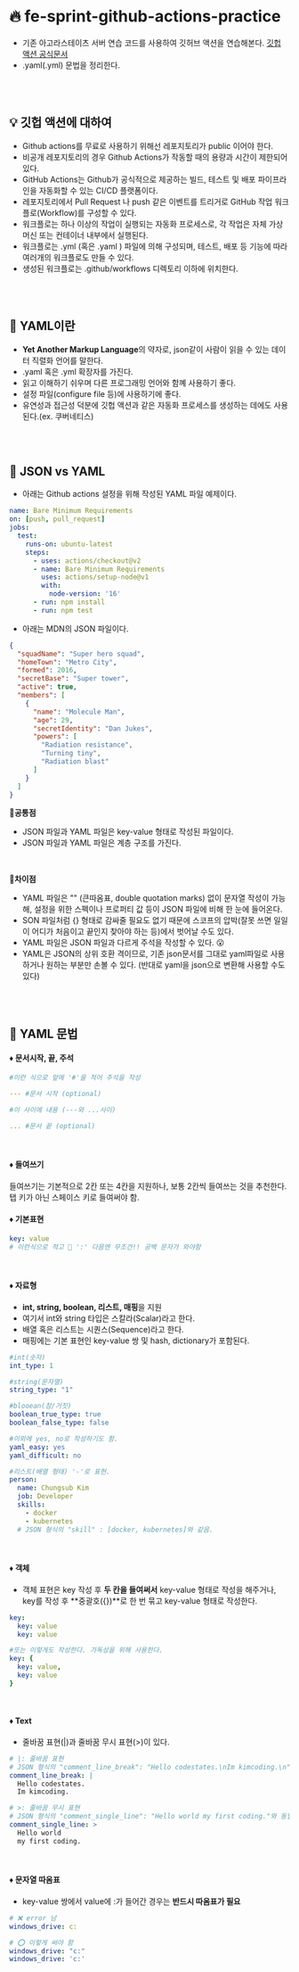 # 🔥 fe-sprint-github-actions-practice
* 기존 아고라스테이츠 서버 연습 코드를 사용하여 깃허브 액션을 연습해본다.
[깃헙 액션 공식문서](https://docs.github.com/en/actions)
* .yaml(.yml) 문법을 정리한다.

<br/><br/>

## 💡 깃헙 액션에 대하여
* Github actions를 무료로 사용하기 위해선 레포지토리가 public 이어야 한다.
* 비공개 레포지토리의 경우 Github Actions가 작동할 때의 용량과 시간이 제한되어있다.
* GitHub Actions는 Github가 공식적으로 제공하는 빌드, 테스트 및 배포 파이프라인을 자동화할 수 있는 CI/CD 플랫폼이다.
* 레포지토리에서 Pull Request 나 push 같은 이벤트를 트리거로 GitHub 작업 워크플로(Workflow)를 구성할 수 있다.
* 워크플로는 하나 이상의 작업이 실행되는 자동화 프로세스로, 각 작업은 자체 가상 머신 또는 컨테이너 내부에서 실행된다.
* 워크플로는 .yml (혹은 .yaml ) 파일에 의해 구성되며, 테스트, 배포 등 기능에 따라 여러개의 워크플로도 만들 수 있다.
* 생성된 워크플로는 .github/workflows 디렉토리 이하에 위치한다.

<br/><br/>

## 🤔 YAML이란
* **Yet Another Markup Language**의 약자로, json같이 사람이 읽을 수 있는 데이터 직렬화 언어를 말한다.
*  .yaml 혹은 .yml 확장자를 가진다.
* 읽고 이해하기 쉬우며 다른 프로그래밍 언어와 함꼐 사용하기 좋다. 
* 설정 파일(configure file 등)에 사용하기에 좋다.
* 유연성과 접근성 덕분에 깃헙 액션과 같은 자동화 프로세스를 생성하는 데에도 사용된다.(ex. 쿠버네티스)

<br/><br/>

## 🥊 JSON vs YAML
* 아래는 Github actions 설정을 위해 작성된 YAML 파일 예제이다.
```yaml
name: Bare Minimum Requirements
on: [push, pull_request]
jobs:
  test:
    runs-on: ubuntu-latest
    steps:
      - uses: actions/checkout@v2
      - name: Bare Minimum Requirements
        uses: actions/setup-node@v1
        with:
          node-version: '16'
      - run: npm install
      - run: npm test
```
* 아래는 MDN의 JSON 파일이다.
```json
{
  "squadName": "Super hero squad",
  "homeTown": "Metro City",
  "formed": 2016,
  "secretBase": "Super tower",
  "active": true,
  "members": [
    {
      "name": "Molecule Man",
      "age": 29,
      "secretIdentity": "Dan Jukes",
      "powers": [
        "Radiation resistance",
        "Turning tiny",
        "Radiation blast"
      ]
    }
  ]
}
```
**💙공통점**
* JSON 파일과 YAML 파일은 key-value 형태로 작성된 파일이다.
* JSON 파일과 YAML 파일은 계층 구조를 가진다.

<br/>

**💎차이점**
* YAML 파일은 "" (큰따옴표, double quotation marks) 없이 문자열 작성이 가능해, 설정을 위한 스펙이나 프로퍼티 값 등이 JSON 파일에 비해 한 눈에 들어온다.
* SON 파일처럼 {} 형태로 감싸줄 필요도 없기 때문에 스코프의 압박(잘못 쓰면 일일이 어디가 처음이고 끝인지 찾아야 하는 등)에서 벗어날 수도 있다.
*  YAML 파일은 JSON 파일과 다르게 주석을 작성할 수 있다. 😮
* YAML은 JSON의 상위 호환 격이므로, 기존 json문서를 그대로 yaml파일로 사용하거나 원하는 부분만 손볼 수 있다. (반대로 yaml을 json으로 변환해 사용할 수도 있다)

<br/><br/>

## 🥊 YAML 문법

#### ♦️ 문서시작, 끝, 주석
```yaml
#이런 식으로 앞에 '#'을 적어 주석을 작성

--- #문서 시작 (optional)

#이 사이에 내용 (---와 ...사이)

... #문서 끝 (optional)
```
<br/>

#### ♦️ 들여쓰기
들여쓰기는 기본적으로 2칸 또는 4칸을 지원하나, 보통 2칸씩 들여쓰는 것을 추천한다. 탭 키가 아닌 스페이스 키로 들여써야 함.
<br/>

#### ♦️ 기본표현
```yaml
key: value
# 이런식으로 적고 🛑 ':' 다믐엔 무조건!! 공백 문자가 와야함
```
<br/>

#### ♦️ 자료형
* **int, string, boolean, 리스트, 매핑**을 지원
* 여기서 int와 string 타입은 스칼라(Scalar)라고 한다.
* 배열 혹은 리스트는 시퀀스(Sequence)라고 한다.
* 매핑에는 기본 표현인 key-value 쌍 및 hash, dictionary가 포함된다.
```yaml
#int(숫자)
int_type: 1

#string(문자열)
string_type: "1"

#blooean(참/거짓)
boolean_true_type: true
boolean_false_type: false

#이외에 yes, no로 작성하기도 함.
yaml_easy: yes
yaml_difficult: no

#리스트(배열 형태) '-'로 표현.
person:
  name: Chungsub Kim
  job: Developer
  skills: 
    - docker
    - kubernetes
  # JSON 형식의 "skill" : [docker, kubernetes]와 같음.
```
<br/>

#### ♦️ 객체
* 객체 표현은 key 작성 후 **두 칸을 들여써서** key-value 형태로 작성을 해주거나, key를 작성 후 **중괄호({})**로 한 번 묶고 key-value 형태로 작성한다.
```yaml
key: 
  key: value
  key: value

#또는 이렇게도 작성한다. 가독성을 위해 사용한다.
key: {
  key: value,
  key: value
}
```
<br/>

#### ♦️ Text
* 줄바꿈 표현(|)과 줄바꿈 무시 표현(>)이 있다.
```yaml
# |: 줄바꿈 표현
# JSON 형식의 "comment_line_break": "Hello codestates.\nIm kimcoding.\n"과 동일
comment_line_break: |
  Hello codestates.
  Im kimcoding.

# >: 줄바꿈 무시 표현
# JSON 형식의 "comment_single_line": "Hello world my first coding."와 동일
comment_single_line: >
  Hello world
  my first coding.
```
<br/>

#### ♦️ 문자열 따옴표
* key-value 쌍에서 value에 :가 들어간 경우는 **반드시 따옴표가 필요**
```yaml
# ❌ error 남
windows_drive: c:

# ⭕️ 이렇게 써야 함
windows_drive: "c:"
windows_drive: 'c:'
```